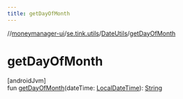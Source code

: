 ```yaml
---
title: getDayOfMonth
---
```

//[moneymanager-ui](../../../index.html)/[se.tink.utils](../index.html)/[DateUtils](index.html)/[getDayOfMonth](get-day-of-month.html)



# getDayOfMonth



[androidJvm]\
fun [getDayOfMonth](get-day-of-month.html)(dateTime: [LocalDateTime](https://developer.android.com/reference/kotlin/java/time/LocalDateTime.html)): [String](https://kotlinlang.org/api/latest/jvm/stdlib/kotlin/-string/index.html)




